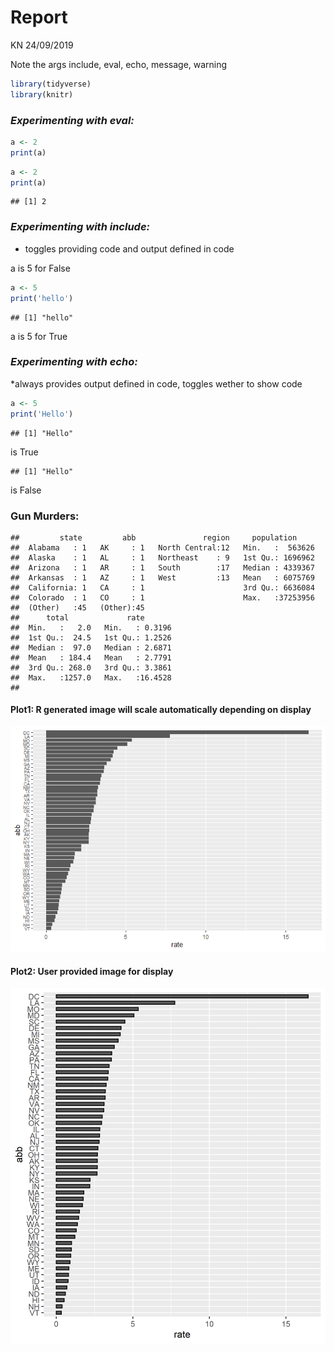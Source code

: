 Report
================
KN
24/09/2019

Note the args include, eval, echo, message, warning

``` r
library(tidyverse)
library(knitr)
```

### ***Experimenting with eval:***

``` r
a <- 2
print(a)
```

``` r
a <- 2
print(a)
```

    ## [1] 2

### ***Experimenting with include:***

  - toggles providing code and output defined in code

a is 5 for False

``` r
a <- 5
print('hello')
```

    ## [1] "hello"

a is 5 for True

### ***Experimenting with echo:***

\*always provides output defined in code, toggles wether to show code

``` r
a <- 5
print('Hello')
```

    ## [1] "Hello"

is True

    ## [1] "Hello"

is False

### Gun Murders:

    ##         state         abb               region     population      
    ##  Alabama   : 1   AK     : 1   North Central:12   Min.   :  563626  
    ##  Alaska    : 1   AL     : 1   Northeast    : 9   1st Qu.: 1696962  
    ##  Arizona   : 1   AR     : 1   South        :17   Median : 4339367  
    ##  Arkansas  : 1   AZ     : 1   West         :13   Mean   : 6075769  
    ##  California: 1   CA     : 1                      3rd Qu.: 6636084  
    ##  Colorado  : 1   CO     : 1                      Max.   :37253956  
    ##  (Other)   :45   (Other):45                                        
    ##      total             rate        
    ##  Min.   :   2.0   Min.   : 0.3196  
    ##  1st Qu.:  24.5   1st Qu.: 1.2526  
    ##  Median :  97.0   Median : 2.6871  
    ##  Mean   : 184.4   Mean   : 2.7791  
    ##  3rd Qu.: 268.0   3rd Qu.: 3.3861  
    ##  Max.   :1257.0   Max.   :16.4528  
    ## 

#### Plot1: R generated image will scale automatically depending on display

![](Report_files/figure-gfm/plot%20way%201-1.png)<!-- -->

#### Plot2: User provided image for display

![](figs/barplot.png)<!-- -->

